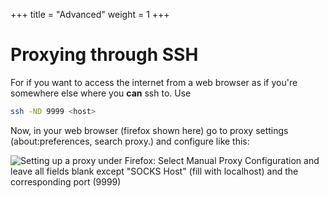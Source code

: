 +++
title = "Advanced"
weight = 1
+++



# Proxying through SSH

For if you want to access the internet from a web browser as if you're somewhere else where you **can** ssh to. Use
```bash
ssh -ND 9999 <host>
```

Now, in your web browser (firefox shown here) go to proxy settings
(about:preferences, search proxy.) and configure like this:

![Setting up a proxy under Firefox: Select Manual Proxy Configuration and leave all fields blank except "SOCKS Host" (fill with localhost) and the corresponding port (9999)](/nix/ssh/proxy-firefox.png)